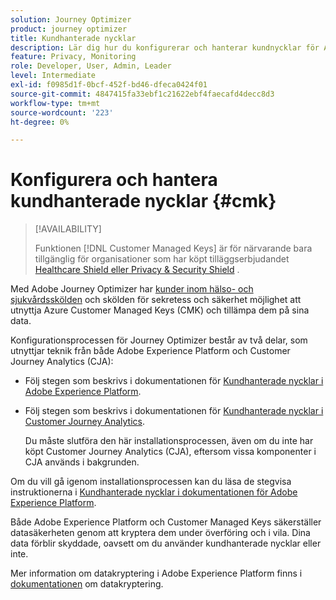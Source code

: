 ```yaml
---
solution: Journey Optimizer
product: journey optimizer
title: Kundhanterade nycklar
description: Lär dig hur du konfigurerar och hanterar kundnycklar för Adobe Journey Optimizer.
feature: Privacy, Monitoring
role: Developer, User, Admin, Leader
level: Intermediate
exl-id: f0985d1f-0bcf-452f-bd46-dfeca0424f01
source-git-commit: 4847415fa33ebf1c21622ebf4faecafd4decc8d3
workflow-type: tm+mt
source-wordcount: '223'
ht-degree: 0%

---
```


# Konfigurera och hantera kundhanterade nycklar {#cmk}

>[!AVAILABILITY]
>
>Funktionen [!DNL Customer Managed Keys] är för närvarande bara tillgänglig för organisationer som har köpt tilläggserbjudandet [Healthcare Shield eller Privacy &amp; Security Shield](https://experienceleague.adobe.com/docs/events/customer-data-management-voices-recordings/governance/healthcare-shield.html) .

Med Adobe Journey Optimizer har [kunder inom hälso- och sjukvårdsskölden](https://www.adobe.com/trust/compliance/hipaa-ready.html) och skölden för sekretess och säkerhet möjlighet att utnyttja Azure Customer Managed Keys (CMK) och tillämpa dem på sina data.

Konfigurationsprocessen för Journey Optimizer består av två delar, som utnyttjar teknik från både Adobe Experience Platform och Customer Journey Analytics (CJA):

* Följ stegen som beskrivs i dokumentationen för [Kundhanterade nycklar i Adobe Experience Platform](https://experienceleague.adobe.com/docs/experience-platform/landing/governance-privacy-security/customer-managed-keys.html).
* Följ stegen som beskrivs i dokumentationen för [Kundhanterade nycklar i Customer Journey Analytics](https://experienceleague.adobe.com/docs/analytics-platform/using/cja-privacy/cmk.html).

  Du måste slutföra den här installationsprocessen, även om du inte har köpt Customer Journey Analytics (CJA), eftersom vissa komponenter i CJA används i bakgrunden.

Om du vill gå igenom installationsprocessen kan du läsa de stegvisa instruktionerna i [Kundhanterade nycklar i dokumentationen för Adobe Experience Platform](https://experienceleague.adobe.com/docs/experience-platform/landing/governance-privacy-security/encryption.html).

Både Adobe Experience Platform och Customer Managed Keys säkerställer datasäkerheten genom att kryptera dem under överföring och i vila. Dina data förblir skyddade, oavsett om du använder kundhanterade nycklar eller inte.

Mer information om datakryptering i Adobe Experience Platform finns i [dokumentationen](https://experienceleague.adobe.com/docs/experience-platform/landing/governance-privacy-security/encryption.html) om datakryptering.
